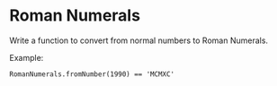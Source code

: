 # Roman Numerals

Write a function to convert from normal numbers to Roman Numerals.

Example:

`RomanNumerals.fromNumber(1990) == 'MCMXC'`
